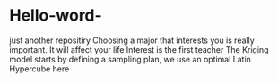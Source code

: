 # Hello-word-
just another repositiry
Choosing a major that interests you is really important. It will affect your life
Interest is the first teacher
The Kriging model starts by defining a sampling plan, we use an optimal Latin Hypercube here

